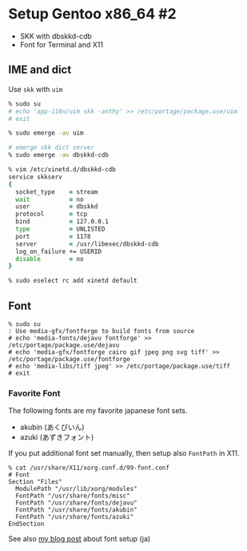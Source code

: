 # Setup Gentoo x86_64 \#2

* SKK with dbskkd-cdb
* Font for Terminal and X11

## IME and dict

Use `skk` with `uim`

```zsh
% sudo su
# echo 'app-i18n/uim skk -anthy' >> /etc/portage/package.use/uim
# exit

% sudo emerge -av uim
```

```zsh
# emerge skk dict server
% sudo emerge -av dbskkd-cdb
```

```zsh
% vim /etc/xinetd.d/dbskkd-cdb
service skkserv
{
  socket_type    = stream
  wait           = no
  user           = dbskkd
  protocol       = tcp
  bind           = 127.0.0.1
  type           = UNLISTED
  port           = 1178
  server         = /usr/libexec/dbskkd-cdb
  log_on_failure += USERID
  disable        = no
}
```

```zsh
% sudo eselect rc add xinetd default
```

## Font

```
% sudo su
: Use media-gfx/fontforge to build fonts from source
# echo 'media-fonts/dejavu fontforge' >> /etc/portage/package.use/dejavu
# echo 'media-gfx/fontforge cairo gif jpeg png svg tiff' >> /etc/portage/package.use/fontforge
# echo 'media-libs/tiff jpeg' >> /etc/portage/package.use/tiff
# exit
```

### Favorite Font

The following fonts are my favorite japanese font sets.

* akubin (あくびいん)
* azuki (あずきフォント)

If you put additional font set manually, then setup also `FontPath` in X11.

```
% cat /usr/share/X11/xorg.conf.d/99-font.conf
# Font
Section "Files"
  ModulePath "/usr/lib/xorg/modules"
  FontPath "/usr/share/fonts/misc"
  FontPath "/usr/share/fonts/dejavu"
  FontPath "/usr/share/fonts/akubin"
  FontPath "/usr/share/fonts/azuki"
EndSection
```

See also [my blog post](http://canvas.grauwoelfchen.net/graffiti/xterm_with_ttf-font) about font setup (ja)
